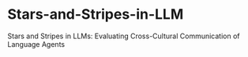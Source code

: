 # Stars-and-Stripes-in-LLM
Stars and Stripes in LLMs: Evaluating Cross-Cultural Communication of Language Agents
